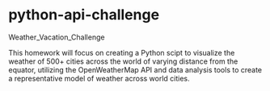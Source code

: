 # python-api-challenge
Weather_Vacation_Challenge

This homework will focus on creating a Python scipt to visualize the weather of 500+ cities across the world of varying distance from the equator, utilizing the OpenWeatherMap API and data analysis tools to create a representative model of weather across world cities.